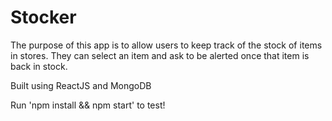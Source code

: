 # Stocker

The purpose of this app is to allow users to keep track of the stock of items in stores. They can select an item and ask to be alerted once that item is back in stock.

Built using ReactJS and MongoDB

Run 'npm install && npm start' to test!